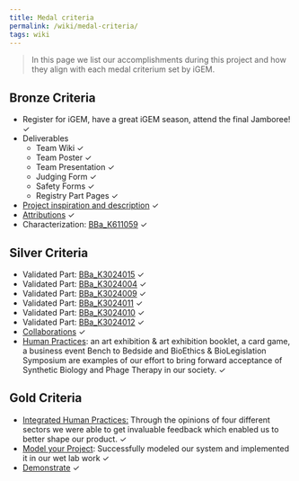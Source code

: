 ```yaml
---
title: Medal criteria
permalink: /wiki/medal-criteria/
tags: wiki
---
```


> In this page we list our accomplishments during this project and how they align with each medal criterium set by iGEM.

## Bronze Criteria

-   Register for iGEM, have a great iGEM season, attend the final Jamboree! ✓
-   Deliverables
    -   Team Wiki ✓
    -   Team Poster ✓
    -   Team Presentation ✓
    -   Judging Form ✓
    -   Safety Forms ✓
    -   Registry Part Pages ✓
-   [Project inspiration and description](/wiki/description/) ✓
-   [Attributions](/wiki/attributions/) ✓
-   Characterization: [BBa_K611059](http://parts.igem.org/Part:BBa_K611059) ✓

## Silver Criteria

-   Validated Part: [BBa_K3024015](http://parts.igem.org/Part:BBa_K3024015) ✓
-   Validated Part: [BBa_K3024004](http://parts.igem.org/Part:BBa_K3024004) ✓
-   Validated Part: [BBa_K3024009](http://parts.igem.org/Part:BBa_K3024009) ✓
-   Validated Part: [BBa_K3024011](http://parts.igem.org/Part:BBa_K3024011) ✓
-   Validated Part: [BBa_K3024010](http://parts.igem.org/Part:BBa_K3024010) ✓
-   Validated Part: [BBa_K3024012](http://parts.igem.org/Part:BBa_K3024012) ✓
-   [Collaborations](/wiki/collaborations/) ✓
-   [Human Practices](/wiki/public-engagement/): an art exhibition & art exhibition booklet, a card game, a business event Bench to Bedside and BioEthics & BioLegislation Symposium are examples of our effort to bring forward acceptance of Synthetic Biology and Phage Therapy in our society. ✓

## Gold Criteria

-   [Integrated Human Practices:](/wiki/human-practices/) Through the opinions of four different sectors we were able to get invaluable feedback which enabled us to better shape our product. ✓
-   [Model your Project](/wiki/model/): Successfully modeled our system and implemented it in our wet lab work ✓
-   [Demonstrate](/wiki/demonstrate/) ✓
